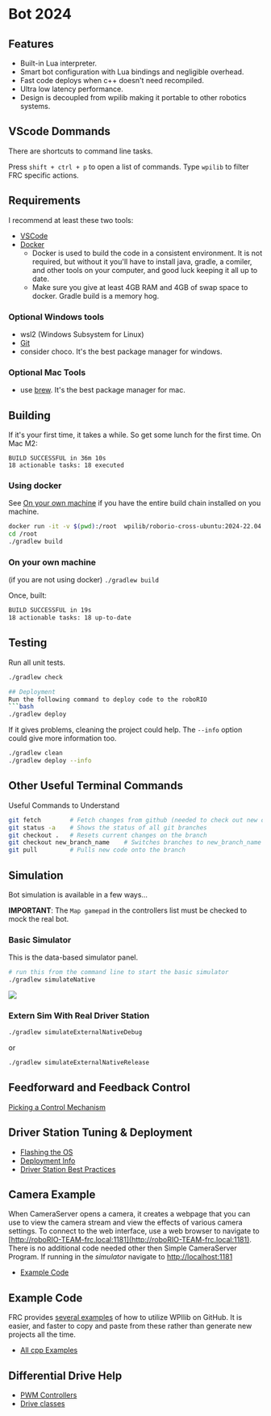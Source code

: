 # Bot 2024

## Features
- Built-in Lua interpreter.
- Smart bot configuration with Lua bindings and negligible overhead.
- Fast code deploys when c++ doesn't need recompiled.
- Ultra low latency performance.
- Design is decoupled from wpilib making it portable to other robotics systems.

## VScode Dommands
There are shortcuts to command line tasks.

Press `shift + ctrl + p` to open a list of commands. Type `wpilib` to filter FRC specific actions.

## Requirements

I recommend at least these two tools:
- [VSCode](https://code.visualstudio.com/)
- [Docker](https://www.docker.com/products/docker-desktop)
    - Docker is used to build the code in a consistent environment. It is not required, but without it you'll have to install java, gradle, a comiler, and other tools on your computer, and good luck keeping it all up to date. 
    - Make sure you give at least 4GB RAM and 4GB of swap space to docker.  Gradle build is a memory hog.

### Optional Windows tools
- wsl2 (Windows Subsystem for Linux)
- [Git](https://git-scm.com/downloads)
- consider choco.  It's the best package manager for windows.

### Optional Mac Tools
- use [brew]().  It's the best package manager for mac.

## Building

If it's your first time, it takes a while.  So get some lunch for the first time.   On Mac M2:
```
BUILD SUCCESSFUL in 36m 10s
18 actionable tasks: 18 executed
```

### Using docker
See [On your own machine](#On_you_own_machine) if you have the entire build chain installed on you machine.
```bash
docker run -it -v $(pwd):/root  wpilib/roborio-cross-ubuntu:2024-22.04
cd /root
./gradlew build 
```

### On your own machine 
(if you are not using docker) `./gradlew build`

Once, built:
```bash
BUILD SUCCESSFUL in 19s
18 actionable tasks: 18 up-to-date
```

## Testing
Run all unit tests.
```bash
./gradlew check

## Deployment
Run the following command to deploy code to the roboRIO
```bash
./gradlew deploy
```

If it gives problems, cleaning the project could help. The `--info` option could give more information too.
```bash
./gradlew clean
./gradlew deploy --info

```

## Other Useful Terminal Commands
Useful Commands to Understand
```bash
git fetch        # Fetch changes from github (needed to check out new ones)
git status -a    # Shows the status of all git branches
git checkout .   # Resets current changes on the branch
git checkout new_branch_name    # Switches branches to new_branch_name from a different branch
git pull         # Pulls new code onto the branch
```

## Simulation
Bot simulation is available in a few ways...

**IMPORTANT**: The `Map gamepad` in the controllers list must be checked to mock the real bot.

### Basic Simulator
This is the data-based simulator panel.

```bash
# run this from the command line to start the basic simulator
./gradlew simulateNative
```

![](doc/images/basic-simulator.png)

### Extern Sim With Real Driver Station

```bash
./gradlew simulateExternalNativeDebug
```
or
```bash
./gradlew simulateExternalNativeRelease
```

## Feedforward and Feedback Control

[Picking a Control Mechanism](https://docs.wpilib.org/en/stable/docs/software/advanced-controls/introduction/picking-control-strategy.html)


## Driver Station Tuning & Deployment
* [Flashing the OS](https://docs.wpilib.org/en/stable/docs/zero-to-robot/step-3/imaging-your-roborio.html)
* [Deployment Info](https://docs.wpilib.org/en/stable/docs/software/vscode-overview/deploying-robot-code.html#building-and-deploying-robot-code)
* [Driver Station Best Practices](https://frcdocs.wpi.edu/en/2022/docs/software/driverstation/driver-station-best-practices.html)

## Camera Example

When CameraServer opens a camera, it creates a webpage that you can use to view the camera stream and view the effects of various camera settings. To connect to the web interface, use a web browser to navigate to [http://roboRIO-TEAM-frc.local:1181](http://roboRIO-TEAM-frc.local:1181). There is no additional code needed other then Simple CameraServer Program.  If running in the *simulator* navigate to [http://localhost:1181](http://localhost:1181)

* [Example Code](https://docs.wpilib.org/en/stable/docs/software/vision-processing/roborio/using-the-cameraserver-on-the-roborio.html)

## Example Code

FRC provides [several examples](https://github.com/wpilibsuite/allwpilib/tree/main/wpilibcExamples/src/main/cpp/examples) of how to utilize WPIlib on GitHub.  It is easier, and faster to copy and paste from these rather than generate new projects all the time.

* [All cpp Examples](https://github.com/wpilibsuite/allwpilib/tree/main/wpilibcExamples/src/main/cpp/examples)

## Differential Drive Help

* [PWM Controllers](https://docs.wpilib.org/en/stable/docs/software/hardware-apis/motors/pwm-controllers.html)
* [Drive classes](https://docs.wpilib.org/en/stable/docs/software/hardware-apis/motors/wpi-drive-classes.html)
